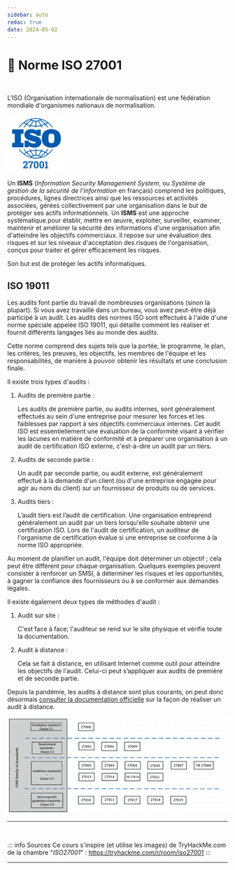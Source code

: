 ```yaml
---
sidebar: auto
redac: true
date: 2024-05-02
---
```

# 📰 Norme ISO 27001

<ESDInfo />

<br>

L'ISO (Organisation internationale de normalisation) est une fédération mondiale d'organismes nationaux de normalisation.

<img src="./../img/iso27001.png" width="130" height="130">

Un **ISMS** (*Information Security Management System*, ou *Système de gestion de la sécurité de l'information* en français) comprend les politiques, procédures, lignes directrices ainsi que les ressources et activités associées, gérées collectivement par une organisation dans le but de protéger ses actifs informationnels. Un **ISMS** est une approche systématique pour établir, mettre en œuvre, exploiter, surveiller, examiner, maintenir et améliorer la sécurité des informations d'une organisation afin d'atteindre les objectifs commerciaux. Il repose sur une évaluation des risques et sur les niveaux d'acceptation des risques de l'organisation, conçus pour traiter et gérer efficacement les risques.

Son but est de protéger les actifs informatiques.

## ISO 19011

Les audits font partie du travail de nombreuses organisations (sinon la plupart). Si vous avez travaillé dans un bureau, vous avez peut-être déjà participé à un audit. Les audits des normes ISO sont effectués à l'aide d'une norme spéciale appelée ISO 19011, qui détaille comment les réaliser et fournit différents langages liés au monde des audits.

Cette norme comprend des sujets tels que la portée, le programme, le plan, les critères, les preuves, les objectifs, les membres de l'équipe et les responsabilités, de manière à pouvoir obtenir les résultats et une conclusion finale.

Il existe trois types d'audits :

1. Audits de première partie :

    Les audits de première partie, ou audits internes, sont généralement effectués au sein d'une entreprise pour mesurer les forces et les faiblesses par rapport à ses objectifs commerciaux internes. Cet audit ISO est essentiellement une évaluation de la conformité visant à vérifier les lacunes en matière de conformité et à préparer une organisation à un audit de certification ISO externe, c'est-à-dire un audit par un tiers.

2. Audits de seconde partie :

    Un audit par seconde partie, ou audit externe, est généralement effectué à la demande d'un client (ou d'une entreprise engagée pour agir au nom du client) sur un fournisseur de produits ou de services.

3. Audits tiers :

    L’audit tiers est l’audit de certification. Une organisation entreprend généralement un audit par un tiers lorsqu'elle souhaite obtenir une certification ISO. Lors de l'audit de certification, un auditeur de l'organisme de certification évalue si une entreprise se conforme à la norme ISO appropriée.

Au moment de planifier un audit, l'équipe doit déterminer un objectif ; cela peut être différent pour chaque organisation. Quelques exemples peuvent consister à renforcer un SMSI, à déterminer les risques et les opportunités, à gagner la confiance des fournisseurs ou à se conformer aux demandes légales.

Il existe également deux types de méthodes d'audit :

1. Audit sur site :

    C'est face à face; l'auditeur se rend sur le site physique et vérifie toute la documentation.

2. Audit à distance :

    Cela se fait à distance, en utilisant Internet comme outil pour atteindre les objectifs de l'audit. Celui-ci peut s’appliquer aux audits de première et de seconde partie.

Depuis la pandémie, les audits à distance sont plus courants, on peut donc désormais [consulter la documentation officielle](https://www.iaf.nu/articles/Mandatory_Documents_/38) sur la façon de réaliser un audit à distance.



![Schéma normes](./../img/normes.webp)

<hr>
<br>

::: info Sources
Ce cours s'inspire (et utilise les images) de TryHackMe.com de la chambre "*ISO27001*" :
https://tryhackme.com/r/room/iso27001
:::

<hr>